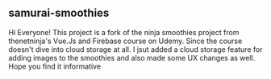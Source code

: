 ## samurai-smoothies
Hi Everyone! This project is a fork of the ninja smoothies project from thenetninja's Vue.Js and Firebase course on Udemy. Since the course doesn't dive into cloud storage at all.  I jsut added a cloud storage feature for adding images to the smoothies and also made some UX changes as well. Hope you find it informative
